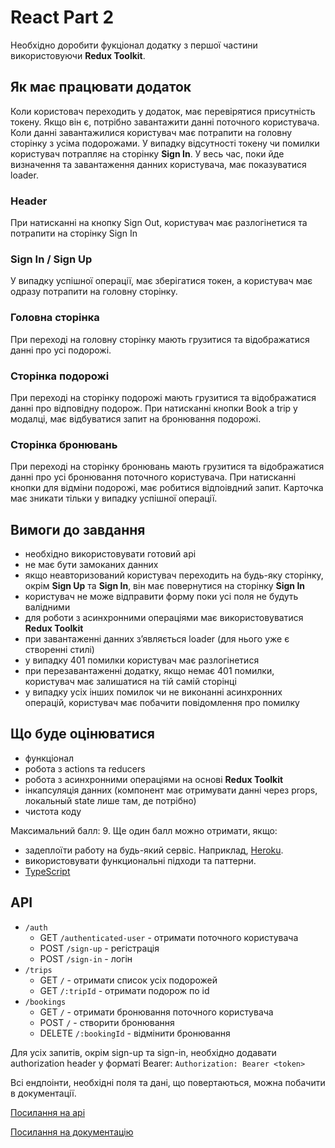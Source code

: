 # React Part 2

Необхідно доробити фукціонал додатку з першої частини використовуючи **Redux Toolkit**.

## Як має працювати додаток

Коли користовач переходить у додаток, має перевірятися присутність токену. Якщо він є, потрібно завантажити данні поточного користувача. Коли данні завантажилися користувач має потрапити на головну сторінку з усіма подорожами. У випадку відсутності токену чи помилки користувач потрапляє на сторінку **Sign In**. У весь час, поки йде визначення та завантаження данних користувача, має показуватися loader.

### Header

При натисканні на кнопку Sign Out, користувач має разлогінетися та потрапити на сторінку Sign In

### Sign In / Sign Up

У випадку успішної операції, має зберігатися токен, а користувач має одразу потрапити на головну сторінку.

### Головна сторінка

При переході на головну сторінку мають грузитися та відображатися данні про усі подорожі.

### Сторінка подорожі

При переході на сторінку подорожі мають грузитися та відображатися данні про відповідну подорож. При натисканні кнопки Book a trip у модалці, має відбуватися запит на бронювання подорожі.

### Сторінка бронювань

При переході на сторінку бронювань мають грузитися та відображатися данні про усі бронювання поточного користувача. При натисканні кнопки для відміни подорожі, має робитися відпоівдний запит. Карточка має зникати тільки у випадку успішної операції.

## Вимоги до завдання

- необхідно використовувати готовий api
- не має бути замоканих данних
- якщо неавторизований користувач переходить на будь-яку сторінку, окрім **Sign Up** та **Sign In**, він має повернутися на сторінку **Sign In**
- користувач не може відправити форму поки усі поля не будуть валідними
- для роботи з асинхронними операціями має використовуватися **Redux Toolkit**
- при завантаженні данних з’являється loader (для нього уже є створенні стилі)
- у випадку 401 помилки користувач має разлогінетися
- при перезавантаженні додатку, якщо немає 401 помилки, користувач має залишатися на тій самій сторінці
- у випадку усіх інших помилок чи не виконанні асинхронних операцій, користувач має побачити повідомлення про помилку

## Що буде оцінюватися

- функціонал
- робота з actions та reducers
- робота з асинхронними операціями на основі **Redux Toolkit**
- інкапсуляція данних (компонент має отримувати данні через props, локальный state лише там, де потрібно)
- чистота коду

Максимальний балл: 9. Ще один балл можно отримати, якщо:

- задеплоїти работу на будь-який сервіс. Наприклад, [Heroku](https://dashboard.heroku.com/).
- використовувати функциональні підходи та паттерни.
- [TypeScript](https://www.typescriptlang.org/)

## API

- `/auth`
    - GET `/authenticated-user` - отримати поточного користувача
    - POST `/sign-up` - регістрація
    - POST `/sign-in` - логін
- `/trips`
    - GET `/` - отримати список усіх подорожей
    - GET `/:tripId` - отримати подорож по id
- `/bookings`
    - GET `/` - отримати бронювання поточного користувача
    - POST `/` - створити бронювання
    - DELETE `/:bookingId` - відмінити бронювання

Для усіх запитів, окрім sign-up та sign-in, необхідно додавати authorization header у форматі Bearer: `Authorization: Bearer <token>`

Всі ендпоінти, необхідні поля та дані, що повертаються, можна побачити в документації.

[Посилання на api](https://travel-app-api.glitch.me/api/v1)

[Посилання на документацію](https://travel-app-api.glitch.me/documentation)
